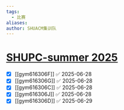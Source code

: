 ```yaml
---
tags:
  - 比赛
aliases: 
author: SHUACM集训队
---
```

# [SHUPC-summer 2025](https://codeforces.com/gym/616306)

- [x] [[gym616306F]] ✅ 2025-06-28
- [x] [[gym616306G]] ✅ 2025-06-28
- [x] [[gym616306C]] ✅ 2025-06-28
- [x] [[gym616306J]] ✅ 2025-06-28
- [x] [[gym616306D]] ✅ 2025-06-29

